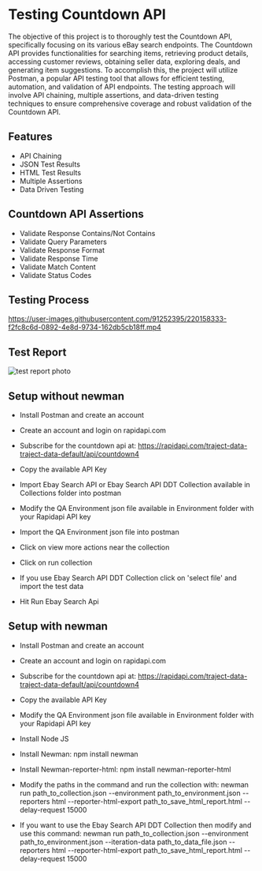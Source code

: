 
# Testing Countdown API

The objective of this project is to thoroughly test the Countdown API, specifically focusing on its various eBay search endpoints. The Countdown API provides functionalities for searching items, retrieving product details, accessing customer reviews, obtaining seller data, exploring deals, and generating item suggestions. To accomplish this, the project will utilize Postman, a popular API testing tool that allows for efficient testing, automation, and validation of API endpoints. The testing approach will involve API chaining, multiple assertions, and data-driven testing techniques to ensure comprehensive coverage and robust validation of the Countdown API.

## Features

- API Chaining
- JSON Test Results
- HTML Test Results
- Multiple Assertions
- Data Driven Testing

## Countdown API Assertions

- Validate Response Contains/Not Contains
- Validate Query Parameters
- Validate Response Format
- Validate Response Time
- Validate Match Content
- Validate Status Codes

## Testing Process

https://user-images.githubusercontent.com/91252395/220158333-f2fc8c6d-0892-4e8d-9734-162db5cb18ff.mp4

## Test Report

![test report photo](https://user-images.githubusercontent.com/91252395/220152826-303461da-f8dc-4f89-b1ff-a13b3878f914.PNG)

## Setup without newman

- Install Postman and create an account

- Create an account and login on rapidapi.com

- Subscribe for the countdown api at: https://rapidapi.com/traject-data-traject-data-default/api/countdown4

- Copy the available API Key

- Import Ebay Search API or Ebay Search API DDT Collection available in Collections folder into postman

- Modify the QA Environment json file available in Environment folder with your Rapidapi API key

- Import the QA Environment json file into postman

- Click on view more actions near the collection

- Click on run collection

- If you use Ebay Search API DDT Collection click on 'select file' and import the test data

- Hit Run Ebay Search Api

## Setup with newman

- Install Postman and create an account

- Create an account and login on rapidapi.com

- Subscribe for the countdown api at: https://rapidapi.com/traject-data-traject-data-default/api/countdown4

- Copy the available API Key

- Modify the QA Environment json file available in Environment folder with your Rapidapi API key

- Install Node JS

- Install Newman: npm install newman

- Install Newman-reporter-html: npm install newman-reporter-html

- Modify the paths in the command and run the collection with: newman run path_to_collection.json --environment path_to_environment.json --reporters html --reporter-html-export path_to_save_html_report.html --delay-request 15000

- If you want to use the Ebay Search API DDT Collection then modify and use this command: newman run path_to_collection.json --environment path_to_environment.json --iteration-data path_to_data_file.json --reporters html --reporter-html-export path_to_save_html_report.html --delay-request 15000

